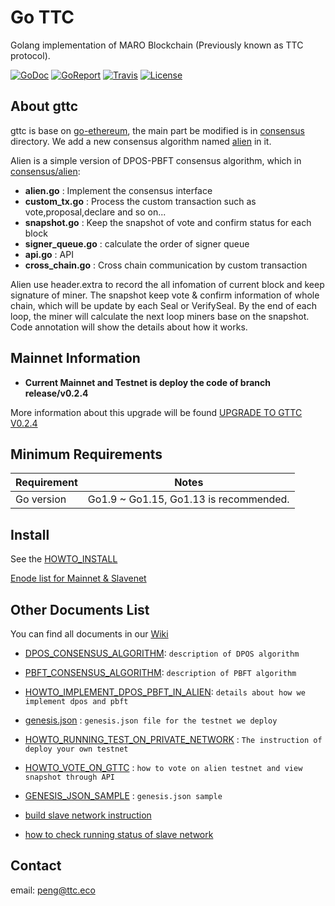 # Go TTC

Golang implementation of MARO Blockchain (Previously known as TTC protocol).

[![GoDoc](https://img.shields.io/badge/godoc-reference-blue.svg)](https://godoc.org/github.com/TTCECO/gttc)
[![GoReport](https://goreportcard.com/badge/github.com/TTCECO/gttc)](https://goreportcard.com/report/github.com/TTCECO/gttc)
[![Travis](https://travis-ci.org/TTCECO/gttc.svg?branch=master)](https://travis-ci.org/TTCECO/gttc)
[![License](https://img.shields.io/badge/license-GPL%20v3-blue.svg)](LICENSE)
## About gttc

gttc is base on [go-ethereum](https://github.com/ethereum/go-ethereum), the main part be modified is in [consensus](consensus/) directory. We add a new consensus algorithm named [alien](consensus/alien/) in it.

Alien is a simple version of DPOS-PBFT consensus algorithm, which in [consensus/alien](consensus/alien/):

* **alien.go**          : Implement the consensus interface
* **custom_tx.go**      : Process the custom transaction such as vote,proposal,declare and so on...
* **snapshot.go**       : Keep the snapshot of vote and confirm status for each block
* **signer_queue.go**   : calculate the order of signer queue
* **api.go**            : API
* **cross_chain.go**    : Cross chain communication by custom transaction

Alien use header.extra to record the all infomation of current block and keep signature of miner. The snapshot keep vote & confirm information of whole chain, which will be update by each Seal or VerifySeal. By the end of each loop, the miner will calculate the next loop miners base on the snapshot. Code annotation will show the details about how it works.

## Mainnet Information
* **Current Mainnet and Testnet is deploy the code of branch release/v0.2.4**

More information about this upgrade will be found [UPGRADE TO GTTC V0.2.4](https://github.com/TTCECO/gttc/wiki/UPGRADE-TO-GTTC-V0.2.3)

## Minimum Requirements

Requirement|Notes
---|---
Go version | Go1.9 ~ Go1.15, Go1.13 is recommended.

## Install

See the [HOWTO_INSTALL](https://github.com/TTCECO/gttc/wiki/Building-GTTC)

[Enode list for Mainnet & Slavenet](https://github.com/TTCECO/gttc/wiki/Public-Enode-address)

## Other Documents List

You can find all documents in our [Wiki](https://github.com/TTCECO/gttc/wiki/)

* [DPOS_CONSENSUS_ALGORITHM](https://github.com/TTCECO/gttc/wiki/DPOS_CONSENSUS_ALGORITHM): `description of DPOS algorithm`
* [PBFT_CONSENSUS_ALGORITHM](https://github.com/TTCECO/gttc/wiki/PBFT_CONSENSUS_ALGORITHM): `description of PBFT algorithm`
* [HOWTO_IMPLEMENT_DPOS_PBFT_IN_ALIEN](https://github.com/TTCECO/gttc/wiki/HOWTO_IMPLEMENT_DPOS_PBFT_IN_ALIEN): `details about how we implement dpos and pbft`
* [genesis.json](https://github.com/TTCECO/gttc/wiki/genesis.json)  : `genesis.json file for the testnet we deploy`
* [HOWTO_RUNNING_TEST_ON_PRIVATE_NETWORK](https://github.com/TTCECO/gttc/wiki/HOWTO_RUNNING_TEST_ON_PRIVATE_NETWORK) : `The instruction of deploy your own testnet`
* [HOWTO_VOTE_ON_GTTC](https://github.com/TTCECO/gttc/wiki//HOWTO_VOTE_ON_GTTC)  : `how to vote on alien testnet and view snapshot through API`
* [GENESIS_JSON_SAMPLE](https://github.com/TTCECO/gttc/wiki/GENESIS_JSON_SAMPLE) : `genesis.json sample`

* [build slave network instruction](https://github.com/TTCECO/gttc/wiki/build-slave-network-instruction)
* [how to check running status of slave network](https://github.com/TTCECO/gttc/wiki/how-to-check-running-status-of-slave-network)

## Contact

email: peng@ttc.eco
